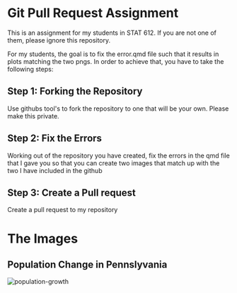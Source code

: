 # Git Pull Request Assignment

This is an assignment for my students in STAT 612. If you are not one of them, please ignore this repository.

For my students, the goal is to fix the error.qmd file such that it results in plots matching the two pngs.
In order to achieve that, you have to take the following steps:

## Step 1: Forking the Repository

Use githubs tool's to fork the repository to one that will be your own. Please make this private.

## Step 2: Fix the Errors

Working out of the repository you have created, fix the errors in the qmd file that I gave you so that you can create two images that match up with the two I have included in the github

## Step 3: Create a Pull request

Create a pull request to my repository

# The Images

## Population Change in Pennslyvania

![population-growth](https://github.com/joshsack1/612-PR/blob/main/pop-growth.png)
